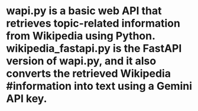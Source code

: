 # wapi.py is a basic web API that retrieves topic-related information from Wikipedia using Python. wikipedia_fastapi.py is the FastAPI version of wapi.py, and it also converts the retrieved Wikipedia #information into text using a Gemini API key.
